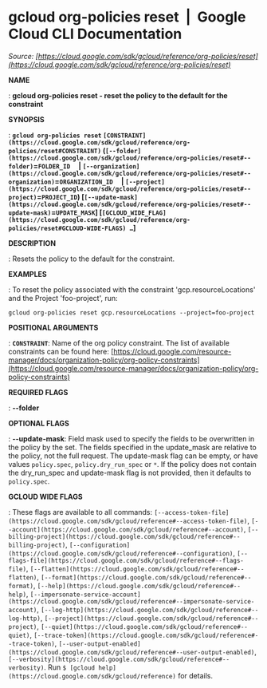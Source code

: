 # gcloud org-policies reset  |  Google Cloud CLI Documentation

*Source: [https://cloud.google.com/sdk/gcloud/reference/org-policies/reset](https://cloud.google.com/sdk/gcloud/reference/org-policies/reset)*

**NAME**

: **gcloud org-policies reset - reset the policy to the default for the constraint**

**SYNOPSIS**

: **`gcloud org-policies reset` `[CONSTRAINT](https://cloud.google.com/sdk/gcloud/reference/org-policies/reset#CONSTRAINT)` (`[--folder](https://cloud.google.com/sdk/gcloud/reference/org-policies/reset#--folder)`=`FOLDER_ID`     | `[--organization](https://cloud.google.com/sdk/gcloud/reference/org-policies/reset#--organization)`=`ORGANIZATION_ID`     | `[--project](https://cloud.google.com/sdk/gcloud/reference/org-policies/reset#--project)`=`PROJECT_ID`) [`[--update-mask](https://cloud.google.com/sdk/gcloud/reference/org-policies/reset#--update-mask)`=`UPDATE_MASK`] [`[GCLOUD_WIDE_FLAG](https://cloud.google.com/sdk/gcloud/reference/org-policies/reset#GCLOUD-WIDE-FLAGS) …`]**

**DESCRIPTION**

: Resets the policy to the default for the constraint.

**EXAMPLES**

: To reset the policy associated with the constraint 'gcp.resourceLocations' and
the Project 'foo-project', run:

```
gcloud org-policies reset gcp.resourceLocations --project=foo-project
```

**POSITIONAL ARGUMENTS**

: **`CONSTRAINT`**:
Name of the org policy constraint. The list of available constraints can be
found here: [https://cloud.google.com/resource-manager/docs/organization-policy/org-policy-constraints](https://cloud.google.com/resource-manager/docs/organization-policy/org-policy-constraints)

**REQUIRED FLAGS**

: **--folder**

**OPTIONAL FLAGS**

: **--update-mask**:
Field mask used to specify the fields to be overwritten in the policy by the
set. The fields specified in the update_mask are relative to the policy, not the
full request. The update-mask flag can be empty, or have values
`policy.spec`, `policy.dry_run_spec` or `*`. If
the policy does not contain the dry_run_spec and update-mask flag is not
provided, then it defaults to `policy.spec`.

**GCLOUD WIDE FLAGS**

: These flags are available to all commands: `[--access-token-file](https://cloud.google.com/sdk/gcloud/reference#--access-token-file)`,
`[--account](https://cloud.google.com/sdk/gcloud/reference#--account)`, `[--billing-project](https://cloud.google.com/sdk/gcloud/reference#--billing-project)`,
`[--configuration](https://cloud.google.com/sdk/gcloud/reference#--configuration)`,
`[--flags-file](https://cloud.google.com/sdk/gcloud/reference#--flags-file)`,
`[--flatten](https://cloud.google.com/sdk/gcloud/reference#--flatten)`, `[--format](https://cloud.google.com/sdk/gcloud/reference#--format)`, `[--help](https://cloud.google.com/sdk/gcloud/reference#--help)`, `[--impersonate-service-account](https://cloud.google.com/sdk/gcloud/reference#--impersonate-service-account)`,
`[--log-http](https://cloud.google.com/sdk/gcloud/reference#--log-http)`,
`[--project](https://cloud.google.com/sdk/gcloud/reference#--project)`, `[--quiet](https://cloud.google.com/sdk/gcloud/reference#--quiet)`, `[--trace-token](https://cloud.google.com/sdk/gcloud/reference#--trace-token)`, `[--user-output-enabled](https://cloud.google.com/sdk/gcloud/reference#--user-output-enabled)`,
`[--verbosity](https://cloud.google.com/sdk/gcloud/reference#--verbosity)`.
Run `$ [gcloud help](https://cloud.google.com/sdk/gcloud/reference)` for details.